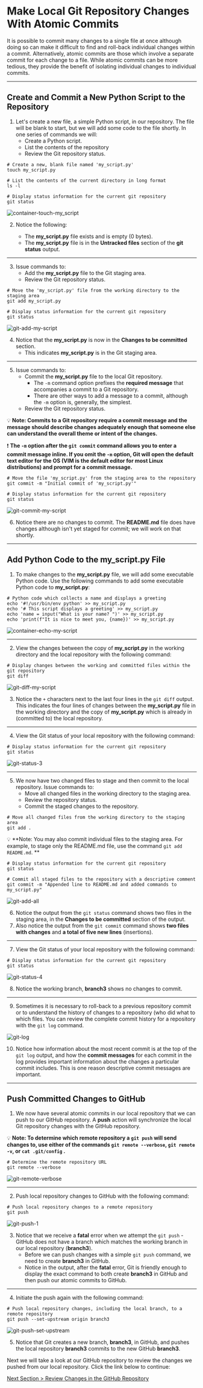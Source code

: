 # Make Local Git Repository Changes With Atomic Commits

It is possible to commit many changes to a single file at once although doing so can make it difficult to find and roll-back individual changes within a commit. Alternatively, atomic commits are those which involve a separate commit for each change to a file. While atomic commits can be more tedious, they provide the benefit of isolating individual changes to individual commits.

---

## Create and Commit a New Python Script to the Repository

1. Let's create a new file, a simple Python script, in our repository. The file will be blank to start, but we will add some code to the file shortly. In one series of commands we will:
   - Create a Python script.
   - List the contents of the repository
   - Review the Git repository status.

```shell
# Create a new, blank file named 'my_script.py'
touch my_script.py
```

```shell
# List the contents of the current directory in long format
ls -l
```

```shell
# Display status information for the current git repository
git status
```

![container-touch-my_script](../images/container-touch-my_script.png "Create a new Python script file")

2. Notice the following:

   - The **my_script.py** file exists and is empty (0 bytes).
   - The **my_script.py** file is in the **Untracked files** section of the **git status** output.

---

3. Issue commands to:
   - Add the **my_script.py** file to the Git staging area.
   - Review the Git repository status.

```shell
# Move the 'my_script.py' file from the working directory to the staging area
git add my_script.py
```

```shell
# Display status information for the current git repository
git status
```

![git-add-my-script](../images/git-add-my-script.png "Add 'my_script.py' to the staging area")

4. Notice that the **my_script.py** is now in the **Changes to be committed** section.
   - This indicates **my_script.py** is in the Git staging area.

---

5. Issue commands to:
   - Commit the **my_script.py** file to the local Git repository.
     - The `-m` command option prefixes the **required message** that accompanies a commit to a Git repository.
     - There are other ways to add a message to a commit, although the `-m` option is, generally, the simplest.
   - Review the Git repository status.

:bulb: **Note: Commits to a Git repository require a commit message and the message should describe changes adequately enough that someone else can understand the overall theme or intent of the changes.**

:exclamation: **The `-m` option after the `git commit` command allows you to enter a commit message inline.  If you omit the `-m` option, Git will open the default text editor for the OS (VIM is the default editor for most Linux distributions) and prompt for a commit message.**

```shell
# Move the file 'my_script.py' from the staging area to the repository
git commit -m "Initial commit of 'my_script.py'"
```

```shell
# Display status information for the current git repository
git status
```
![git-commit-my-script](../images/git-commit-my-script.png "Commit 'my_script.py' to the local repository")

6. Notice there are no changes to commit. The **README.md** file does have changes although isn't yet staged for commit; we will work on that shortly.

---

## Add Python Code to the my_script.py File

1. To make changes to the **my_script.py** file, we will add some executable Python code. Use the following commands to add some executable Python code to **my_script.py**:

```shell
# Python code which collects a name and displays a greeting
echo '#!/usr/bin/env python' >> my_script.py
echo '# This script displays a greeting' >> my_script.py
echo 'name = input("What is your name? ")' >> my_script.py
echo 'print(f"It is nice to meet you, {name})' >> my_script.py
```

![container-echo-my-script](../images/container-echo-my-script.png "Add code to 'my_script.py'")

---

2. View the changes between the copy of **my_script.py** in the working directory and the local repository with the following command:

```shell
# Display changes between the working and committed files within the git repository
git diff
```

![git-diff-my-script](../images/git-diff-my-script.png "Display changes between the working and committed copies of 'my_script.py'")

3. Notice the `+` characters next to the last four lines in the `git diff` output.  This indicates the four lines of changes between the **my_script.py** file in the working directory and the copy of **my_script.py** which is already in (committed to) the local repository.

---

4. View the Git status of your local repository with the following command:

```shell
# Display status information for the current git repository
git status
```

![git-status-3](../images/git-status-3.png "Display the git repository status")

---

5. We now have two changed files to stage and then commit to the local repository. Issue commands to:
   - Move all changed files in the working directory to the staging area.
   - Review the repository status.
   - Commit the staged changes to the repository.

```shell
# Move all changed files from the working directory to the staging area
git add .
```

:bulb: **Note: You may also commit individual files to the staging area.  For example, to stage only the README.md file, use the command `git add README.md`. **

```shell
# Display status information for the current git repository
git status
```

```shell
# Commit all staged files to the repository with a descriptive comment
git commit -m "Appended line to README.md and added commands to my_script.py"
```

![git-add-all](../images/git-add-all.png "Stage and commit 'my_script.py' and 'README.md' to the repository")

6. Notice the output from the `git status` command shows two files in the staging area, in the **Changes to be committed** section of the output.
7. Also notice the output from the `git commit` command shows **two files with changes** and **a total of five new lines** (insertions).

---

7. View the Git status of your local repository with the following command:

```shell
# Display status information for the current git repository
git status
```

![git-status-4](../images/git-status-4.png "Display the git repository status")

8. Notice the working branch, **branch3** shows no changes to commit.

---

9. Sometimes it is necessary to roll-back to a previous repository commit or to understand the history of changes to a repository (who did what to which files.  You can review the complete commit history for a repository with the `git log` command.

![git-log](../images/git-log.png "Display the git commit history")

10. Notice how information about the most recent commit is at the top of the `git log` output, and how the **commit messages** for each commit in the log provides important information about the changes a particular commit includes.  This is one reason descriptive commit messages are important.

---

## Push Committed Changes to GitHub

1. We now have several atomic commits in our local repository that we can push to our GitHub repository. A **push** action will synchronize the local Git repository changes with the GitHub repository.

:bulb: **Note: To determine which remote repository a `git push` will send changes to, use either of the commands `git remote --verbose`, `git remote -v`, or `cat .git/config` .**

```shell
# Determine the remote repository URL
git remote --verbose
```

![git-remote-verbose](../images/git-remote-verbose.png "Display the remote repository URL")

---

2. Push local repository changes to GitHub with the following command:

```shell
# Push local repository changes to a remote repository
git push
```

![git-push-1](../images/git-push-1.png "Push local repository changes to GitHub")

3. Notice that we receive a **fatal** error when we attempt the `git push` - GitHub does not have a branch which matches the working branch in our local repository (**branch3**).
   - Before we can push changes with a simple `git push` command, we need to create **branch3** in GitHub.
   - Notice in the output, after the **fatal** error, Git is friendly enough to display the exact command to both create **branch3** in GitHub and then push our atomic commits to GitHub.

---

4. Initiate the push again with the following command:

```shell
# Push local repository changes, including the local branch, to a remote repository
git push --set-upstream origin branch3
```

![git-push-set-upstream](../images/git-push-set-upstream.png "Display the remote repository URL and create a remote branch named 'branch3'")

5. Notice that Git creates a new branch, **branch3**, in GitHub, and pushes the local repository **branch3** commits to the new GitHub **branch3**.

Next we will take a look at our GitHub repository to review the changes we pushed from our local repository. Click the link below to continue:

[Next Section > Review Changes in the GitHub Repository](section_10.md "Review Changes in the GitHub Repository")

